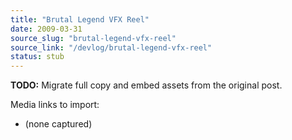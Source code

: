 ```yaml
---
title: "Brutal Legend VFX Reel"
date: 2009-03-31
source_slug: "brutal-legend-vfx-reel"
source_link: "/devlog/brutal-legend-vfx-reel"
status: stub
---
```

**TODO:** Migrate full copy and embed assets from the original post.

Media links to import:
- (none captured)
